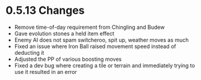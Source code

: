 # 0.5.13 Changes #

* Remove time-of-day requirement from Chingling and Budew
* Gave evolution stones a held item effect
* Enemy AI does not spam switcheroo, spit up, weather moves as much
* Fixed an issue where Iron Ball raised movement speed instead of deducting it
* Adjusted the PP of various boosting moves
* Fixed a dev bug where creating a tile or terrain and immediately trying to use it resulted in an error
